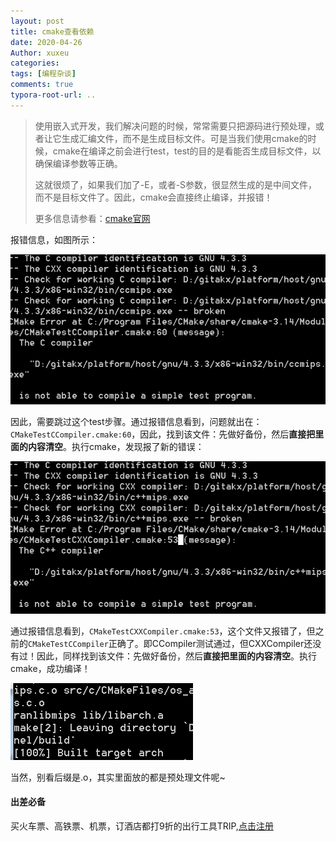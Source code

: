 ```yaml
---
layout: post
title: cmake查看依赖
date: 2020-04-26
Author: xuxeu
categories: 
tags: [编程杂谈]
comments: true
typora-root-url: ..
---
```


> 使用嵌入式开发，我们解决问题的时候，常常需要只把源码进行预处理，或者让它生成汇编文件，而不是生成目标文件。可是当我们使用cmake的时候，cmake在编译之前会进行test，test的目的是看能否生成目标文件，以确保编译参数等正确。
>
> 这就很烦了，如果我们加了-E，或者-S参数，很显然生成的是中间文件，而不是目标文件了。因此，cmake会直接终止编译，并报错！
>
> 更多信息请参看：[cmake官网](https://cmake.org/cmake/help)

报错信息，如图所示：

![1](/images/2020-04-26-cmake-pre/1.bmp)

因此，需要跳过这个test步骤。通过报错信息看到，问题就出在：`CMakeTestCCompiler.cmake:60`，因此，找到该文件：先做好备份，然后**直接把里面的内容清空**。执行cmake，发现报了新的错误：

![2](/images/2020-04-26-cmake-pre/2.bmp)

通过报错信息看到，`CMakeTestCXXCompiler.cmake:53`，这个文件又报错了，但之前的`CMakeTestCCompiler`正确了。即CCompiler测试通过，但CXXCompiler还没有过！因此，同样找到该文件：先做好备份，然后**直接把里面的内容清空**。执行cmake，成功编译！

![3](/images/2020-04-26-cmake-pre/3.bmp)

当然，别看后缀是.o，其实里面放的都是预处理文件呢~

#### 出差必备

买火车票、高铁票、机票，订酒店都打9折的出行工具TRIP,[点击注册](https://h5.itrip.world/#/register/6tpd1Z)